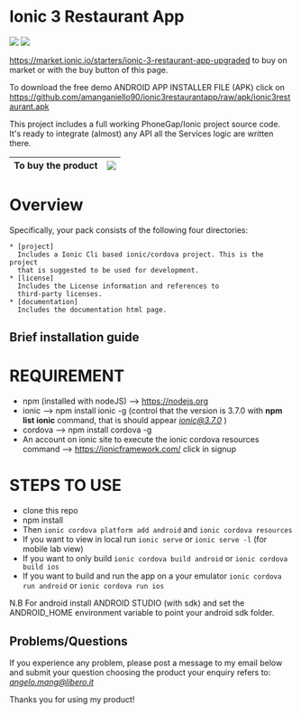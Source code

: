
# Ionic 3 Restaurant App

<img src="https://img.shields.io/github/stars/amanganiello90/ionic3restaurantapp.svg">&nbsp;<a href="https://github.com/amanganiello90/ionic3restaurantapp/issues"><img src="https://img.shields.io/github/issues/amanganiello90/ionic3restaurantapp.svg">

https://market.ionic.io/starters/ionic-3-restaurant-app-upgraded to buy on market or with the buy button of this page.

To download the free demo ANDROID APP INSTALLER FILE (APK) click on https://github.com/amanganiello90/ionic3restaurantapp/raw/apk/ionic3restaurant.apk

This project includes a full working PhoneGap/Ionic project
source code. It's ready to integrate (almost) any API all the Services logic are written there.

|To buy the product | [![](https://www.paypal.com/en_US/IT/i/btn/btn_buynowCC_LG.gif)](https://www.paypal.com/cgi-bin/webscr?cmd=_s-xclick&hosted_button_id=SYASQ3RRPWL4E) |
|:------------------------------------------------------------------------------|:------------------------------------------------------------------------------------------------------------------------------------------------------|

Overview
========

Specifically, your pack consists of the following four
directories:

    * [project]
      Includes a Ionic Cli based ionic/cordova project. This is the project
      that is suggested to be used for development.
    * [license]
      Includes the License information and references to
      third-party licenses.
	* [documentation]
      Includes the documentation html page.

Brief installation guide
------------------------

REQUIREMENT
========
* npm (installed with nodeJS) --> https://nodejs.org
* ionic --> npm install ionic -g (control that the version is 3.7.0 with **npm list ionic** command, that is should appear *ionic@3.7.0* )
* cordova --> npm install cordova -g
* An account on ionic site to execute the ionic cordova resources command --> https://ionicframework.com/ click in signup


STEPS TO USE
========
* clone this repo
* npm install
* Then ```ionic cordova platform add android``` and ```ionic cordova resources```
* If you want to view in local run ```ionic serve``` or ```ionic serve -l``` (for mobile lab view)
* If you want to only build ```ionic cordova build android``` or ```ionic cordova build ios```
* If you want to build and run the app on a your emulator ```ionic cordova run android``` or ```ionic cordova run ios```


N.B For android install ANDROID STUDIO (with sdk) and set the ANDROID_HOME environment variable to point your android sdk folder.

Problems/Questions
--------
If you experience any problem, please post a message to my email below and submit your question choosing the product your enquiry refers to:
*angelo.mang@libero.it*

Thanks you for using my product!
